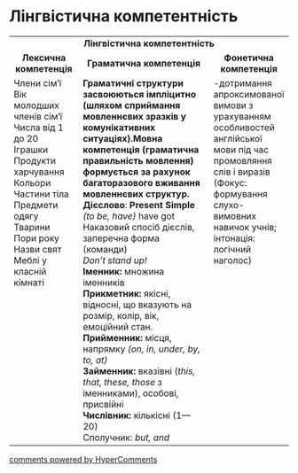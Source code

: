 <div id="hypercomments_widget" class="js-hypercomments-widget invisible"></div>

# Лінгвістична компетентність

<table>
  <tr>
    <td align="center" colspan="3"><b>Лінгвістична компетентність</b></td>
  </tr>
            <tr>
                <td align="center"><b>Лексична компетенція</b></td>
                <td align="center"><b>Граматична компетенція</b></td>
                <td align="center"><b>Фонетична компетенція</b></td>
            </tr>
            <tr>
                <td width="25%" style="vertical-align:top !important;">
                Члени сім’ї <br>
Вік молодших членів сім’ї<br>
Числа від 1 до 20<br>
Іграшки<br>
Продукти харчування<br>
Кольори<br>
Частини тіла<br>
Предмети одягу<br>
Тварини<br>
Пори року<br>
Назви свят<br>
Меблі у класній кімнаті</td>
                <td width="50%" style="vertical-align:top !important;">
                <b>Граматичні структури засвоюються імпліцитно (шляхом сприймання  мовленнєвих зразків у комунікативних ситуаціях).Мовна компетенція (граматична правильність мовлення) формується за рахунок багаторазового вживання  мовленнєвих структур.</b><br>
                <b>Дієслово</b>: <b>Present Simple</b> <i>(to be, have)</i> have got <br> Наказовий спосіб дієслів, заперечна форма (команди) <br>
                <i>Don’t stand up!</i><br>
                <b>Іменник:</b> множина іменників<br>
                <b>Прикметник:</b>
                якісні, відносні, що вказують на розмір, колір, вік, емоційний стан.<br>
                <b>Прийменник:</b>
                місця, напрямку <i>(on, in, under, by, to, at)</i><br>
                <b>Займенник:</b>
                вказівні (<i>this, that, these, those</i> з іменниками), особові, присвійні<br>
                <b>Числівник:</b> кількісні (1—20)<br>
                Сполучник: <i>but, and</i></td>
                <td width="25%" style="vertical-align:top !important;">
                -дотримання апроксимованої вимови з урахуванням особливостей англійської мови під час промовляння слів і виразів<br>
                (Фокус: формування слухо-вимовних навичок учнів; інтонація: логічний наголос)</td>
            </tr>
</table>

<div class="js-hypercomments-container">
    <a href="http://hypercomments.com" class="hc-link" title="comments widget">comments powered by HyperComments</a>
</div>
